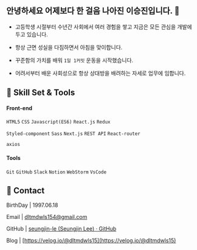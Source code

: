 ## 안녕하세요 어제보다 한 걸음 나아진 이승진입니다. 👋

- 고등학생 시절부터 수년간 사회에서 여러 경험을 쌓고 지금은 모든 관심을 개발에 두고 있습니다.
  
- 항상 근면 성실을 다짐하면서 아침을 맞이합니다.
  
- 꾸준함의 가치를 배워 `1일 1커밋` 운동을 시작했습니다.
  
- 어려서부터 배운 사회성으로 항상 상대방을 배려하는 자세로 업무에 임합니다.
  

## :wrench: Skill Set & Tools

#### Front-end

`HTML5` `CSS`  `Javascript(ES6)`  `React.js`  `Redux`

`Styled-component`  `Sass`  `Next.js` `REST API` `React-router`

`axios` 

#### Tools

`Git` `GitHub`  `Slack` `Notion`  `WebStorm`  `VsCode`

## :man: Contact

BirthDay  | 1997.06.18

Email |  [dltmdwls154@gmail.com](mailto:dltmdwls154@gmail.com)

GitHub  | [seungjin-le (Seungjin Lee) · GitHub](https://github.com/seungjin-le)

Blog  | [https://velog.io/@dltmdwls15](https://velog.io/@dltmdwls15)

